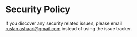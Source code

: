 # Security Policy

If you discover any security related issues, please email ruslan.ashaari@gmail.com instead of using the issue tracker.
